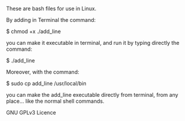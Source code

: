 These are bash files for use in Linux.

By adding in Terminal the command:

$ chmod +x ./add_line

you can make it executable in terminal, and run it by typing directly the command:

$ ./add_line

Moreover, with the command:

$ sudo cp add_line /usr/local/bin

you can make the add_line executable directly from terminal, from any place... like the normal shell commands.

GNU GPLv3 Licence  